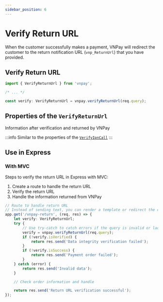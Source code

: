 ```yaml
---
sidebar_position: 6
---
```


# Verify Return URL

When the customer successfully makes a payment, VNPay will redirect the customer to the return notification URL (`vnp_ReturnUrl`) that you have provided.

## Verify Return URL

```typescript
import { VerifyReturnUrl } from 'vnpay';

/* ... */

const verify: VerifyReturnUrl = vnpay.verifyReturnUrl(req.query);
```

## Properties of the `VerifyReturnUrl`

Information after verification and returned by VNPay

:::info
Similar to the properties of the [`VerifyIpnCall`](./verify-ipn-call.md#properties-of-the-verifyipncall)
:::

## Use in Express

### With MVC

Steps to verify the return URL in Express with MVC:

1. Create a route to handle the return URL
2. Verify the return URL
3. Handle the information returned from VNPay

```typescript title="controllers/payment.controller.ts"
// Route to handle return URL
// Instead of sending text, you can render a template or redirect the customer to the necessary page
app.get('/vnpay-return', (req, res) => {
    let verify: VerifyReturnUrl;
    try {
        // Use try-catch to catch errors if the query is invalid or lacks data
        verify = vnpay.verifyReturnUrl(req.query);
        if (!verify.isVerified) {
            return res.send('Data integrity verification failed');
        }
        if (!verify.isSuccess) {
            return res.send('Payment order failed');
        }
    } catch (error) {
        return res.send('Invalid data');
    }

    // Check order information and handle

    return res.send('Return URL verification successful');
});
```
